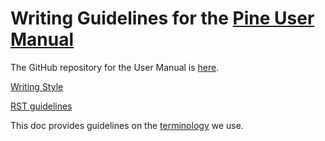 # Writing Guidelines for the [Pine User Manual](https://www.tradingview.com/pine-script-docs/en/v5/index.html)

The GitHub repository for the User Manual is [here](https://github.com/tradingview/pine_script_docs).

[Writing Style](WritingStyle.md)

[RST guidelines](RSTGuidelines.md)

This doc provides guidelines on the [terminology](Terminology.md) we use.

